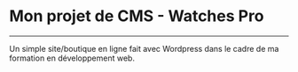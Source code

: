 # Mon projet de CMS - Watches Pro
----

Un simple site/boutique en ligne fait avec Wordpress dans le cadre de ma formation en développement web.
